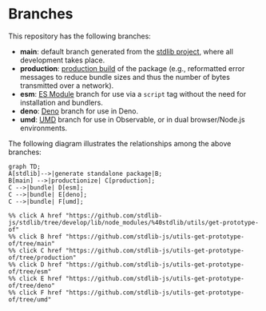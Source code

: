 <!--

@license Apache-2.0

Copyright (c) 2022 The Stdlib Authors.

Licensed under the Apache License, Version 2.0 (the "License");
you may not use this file except in compliance with the License.
You may obtain a copy of the License at

    http://www.apache.org/licenses/LICENSE-2.0

Unless required by applicable law or agreed to in writing, software
distributed under the License is distributed on an "AS IS" BASIS,
WITHOUT WARRANTIES OR CONDITIONS OF ANY KIND, either express or implied.
See the License for the specific language governing permissions and
limitations under the License.

-->

# Branches

This repository has the following branches:

-   **main**: default branch generated from the [stdlib project][stdlib-url], where all development takes place.
-   **production**: [production build][production-url] of the package (e.g., reformatted error messages to reduce bundle sizes and thus the number of bytes transmitted over a network).
-   **esm**: [ES Module][esm-url] branch for use via a `script` tag without the need for installation and bundlers.
-   **deno**: [Deno][deno-url] branch for use in Deno.
-   **umd**: [UMD][umd-url] branch for use in Observable, or in dual browser/Node.js environments.

The following diagram illustrates the relationships among the above branches:

```mermaid
graph TD;
A[stdlib]-->|generate standalone package|B;
B[main] -->|productionize| C[production];
C -->|bundle| D[esm];
C -->|bundle| E[deno];
C -->|bundle| F[umd];

%% click A href "https://github.com/stdlib-js/stdlib/tree/develop/lib/node_modules/%40stdlib/utils/get-prototype-of"
%% click B href "https://github.com/stdlib-js/utils-get-prototype-of/tree/main"
%% click C href "https://github.com/stdlib-js/utils-get-prototype-of/tree/production"
%% click D href "https://github.com/stdlib-js/utils-get-prototype-of/tree/esm"
%% click E href "https://github.com/stdlib-js/utils-get-prototype-of/tree/deno"
%% click F href "https://github.com/stdlib-js/utils-get-prototype-of/tree/umd"
```

[stdlib-url]: https://github.com/stdlib-js/stdlib/tree/develop/lib/node_modules/%40stdlib/utils/get-prototype-of
[production-url]: https://github.com/stdlib-js/utils-get-prototype-of/tree/production
[deno-url]: https://github.com/stdlib-js/utils-get-prototype-of/tree/deno
[umd-url]: https://github.com/stdlib-js/utils-get-prototype-of/tree/umd
[esm-url]: https://github.com/stdlib-js/utils-get-prototype-of/tree/esm